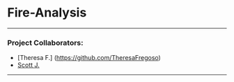 # Fire-Analysis
___

### Project Collaborators:

* [Theresa F.] (https://github.com/TheresaFregoso)
* [Scott J.](https://github.com/UtahPando)
___
